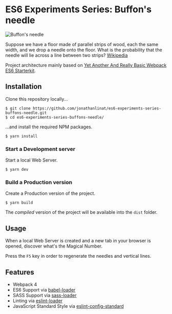 # ES6 Experiments Series: Buffon's needle

![Buffon's needle](https://image.ibb.co/eJ02Qz/buffons_needle_github.png)

Suppose we have a floor made of parallel strips of wood, each the same width, and we drop a needle onto the floor. What is the probability that the needle will lie across a line between two strips? [Wikipedia](https://en.wikipedia.org/wiki/Buffon%27s_needle)

Project architecture mainly based on [Yet Another And Really Basic Webpack ES6 Starterkit](https://github.com/jonathanlinat/yet-another-and-really-basic-webpack-es6-starterkit).

## Installation

Clone this repository locally...

```
$ git clone https://github.com/jonathanlinat/es6-experiments-series-buffons-needle.git
$ cd es6-experiments-series-buffons-needle/
```

...and install the required NPM packages.

```
$ yarn install
```

### Start a Development server

Start a local Web Server.

```
$ yarn dev
```

### Build a Production version

Create a Production version of the project.

```
$ yarn build
```

The _compiled_ version of the project will be available into the `dist` folder.

## Usage

When a local Web Server is created and a new tab in your browser is opened, discover what's the Magical Number.

Press the `F5` key in order to regenerate the needles and vertical lines.

## Features

* Webpack 4
* ES6 Support via [babel-loader](https://github.com/babel/babel-loader)
* SASS Support via [sass-loader](https://github.com/jtangelder/sass-loader)
* Linting via [eslint-loader](https://github.com/MoOx/eslint-loader)
* JavaScript Standard Style via [eslint-config-standard](https://github.com/standard/eslint-config-standard)
